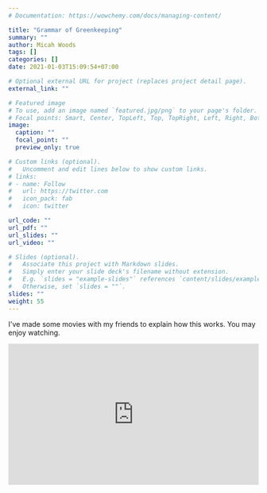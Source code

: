 ```yaml
---
# Documentation: https://wowchemy.com/docs/managing-content/

title: "Grammar of Greenkeeping"
summary: ""
author: Micah Woods
tags: []
categories: []
date: 2021-01-03T15:09:54+07:00

# Optional external URL for project (replaces project detail page).
external_link: ""

# Featured image
# To use, add an image named `featured.jpg/png` to your page's folder.
# Focal points: Smart, Center, TopLeft, Top, TopRight, Left, Right, BottomLeft, Bottom, BottomRight.
image:
  caption: ""
  focal_point: ""
  preview_only: true

# Custom links (optional).
#   Uncomment and edit lines below to show custom links.
# links:
# - name: Follow
#   url: https://twitter.com
#   icon_pack: fab
#   icon: twitter

url_code: ""
url_pdf: ""
url_slides: ""
url_video: ""

# Slides (optional).
#   Associate this project with Markdown slides.
#   Simply enter your slide deck's filename without extension.
#   E.g. `slides = "example-slides"` references `content/slides/example-slides.md`.
#   Otherwise, set `slides = ""`.
slides: ""
weight: 55
---
```


I've made some movies with my friends to explain how this works. You may enjoy watching.

<div style='padding:56.25% 0 0 0;position:relative;'><iframe src='https://vimeo.com/showcase/7916864/embed' allowfullscreen frameborder='0' style='position:absolute;top:0;left:0;width:100%;height:100%;'></iframe></div>
